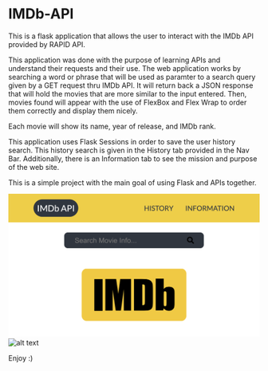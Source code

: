 # IMDb-API

This is a flask application that allows the user to interact with the IMDb API provided by RAPID API.

This application was done with the purpose of learning APIs and understand their requests and their use. The web application works by searching a word or phrase that will be used as paramter to a search query given by a GET request thru IMDb API. It will return back a JSON response that will hold the movies that are more similar to the input entered. Then, movies found will appear with the use of FlexBox and Flex Wrap to order them correctly and display them nicely.

Each movie will show its name, year of release, and IMDb rank. 

This application uses Flask Sessions in order to save the user history search. This history search is given in the History tab provided in the Nav Bar. Additionally, there is an Information tab to see the mission and purpose of the web site.

This is a simple project with the main goal of using Flask and APIs together.

![alt text](https://github.com/sergioq12/IMDb-API/blob/master/readme-images/IMDb%20site%201.png)
![alt text](https://github.com/sergioq12/IMDb-API/blob/master/readme-images/IMDb%20site%202.png)

Enjoy :)

